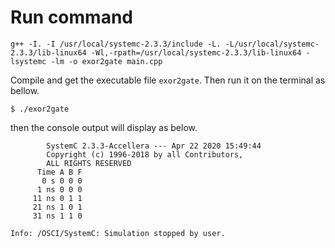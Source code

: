 # Run command

```shell
g++ -I. -I /usr/local/systemc-2.3.3/include -L. -L/usr/local/systemc-2.3.3/lib-linux64 -Wl,-rpath=/usr/local/systemc-2.3.3/lib-linux64 -lsystemc -lm -o exor2gate main.cpp
```

Compile and get the executable file ```exor2gate```.
Then run it on the terminal as bellow.
```
$ ./exor2gate
```
then the console output will display as below.

```dotnetcli
        SystemC 2.3.3-Accellera --- Apr 22 2020 15:49:44
        Copyright (c) 1996-2018 by all Contributors,
        ALL RIGHTS RESERVED
      Time A B F
       0 s 0 0 0
      1 ns 0 0 0
     11 ns 0 1 1
     21 ns 1 0 1
     31 ns 1 1 0

Info: /OSCI/SystemC: Simulation stopped by user.
```
